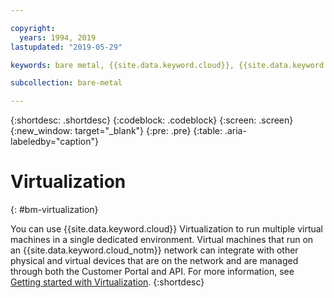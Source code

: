 ```yaml
---

copyright:
  years: 1994, 2019
lastupdated: "2019-05-29"

keywords: bare metal, {{site.data.keyword.cloud}}, {{site.data.keyword.cloud_notm}}

subcollection: bare-metal

---
```


{:shortdesc: .shortdesc}
{:codeblock: .codeblock}
{:screen: .screen}
{:new_window: target="_blank"}
{:pre: .pre}
{:table: .aria-labeledby="caption"}

# Virtualization
{: #bm-virtualization}

You can use {{site.data.keyword.cloud}} Virtualization to run multiple virtual machines in a single dedicated environment. Virtual
machines that run on an {{site.data.keyword.cloud_notm}} network can integrate with other physical and virtual devices that are on the
network and are managed through both the Customer Portal and API. For more information, see
[Getting started with Virtualization](/docs/virtualization?topic=Virtualization-getting-started#getting-started).
{:shortdesc}
